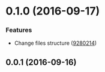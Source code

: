 <a name="0.1.0"></a>
# 0.1.0 (2016-09-17)


### Features

* Change files structure ([9280214](https://github.com/leonardokl/gitlab-chrome-extension/commit/9280214))



<a name="0.0.1"></a>
## 0.0.1 (2016-09-16)



